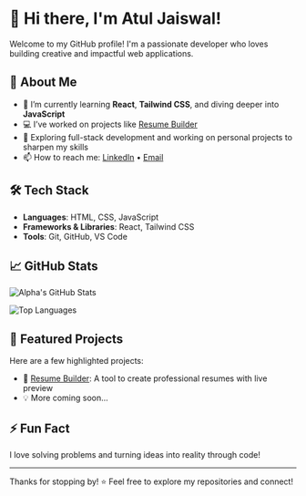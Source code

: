 # 👋 Hi there, I'm Atul Jaiswal!

Welcome to my GitHub profile! I'm a passionate developer who loves building creative and impactful web applications.

## 🚀 About Me

- 🌱 I’m currently learning **React**, **Tailwind CSS**, and diving deeper into **JavaScript**
- 💻 I’ve worked on projects like [Resume Builder](https://github.com/Alphajais/Resume-Builder)
- 🔧 Exploring full-stack development and working on personal projects to sharpen my skills
- 📫 How to reach me: [LinkedIn](https://www.linkedin.com/in/atul-jaiswal-101958226/) • [Email](atuljaiswal0912@gmail.com)

## 🛠️ Tech Stack

- **Languages**: HTML, CSS, JavaScript
- **Frameworks & Libraries**: React, Tailwind CSS
- **Tools**: Git, GitHub, VS Code

## 📈 GitHub Stats

![Alpha's GitHub Stats](https://github-readme-stats.vercel.app/api?username=Alphajais&show_icons=true&theme=radical)

![Top Languages](https://github-readme-stats.vercel.app/api/top-langs/?username=Alphajais&layout=compact&theme=radical)

## 📂 Featured Projects

Here are a few highlighted projects:

- 📝 [Resume Builder](https://github.com/Alphajais/Resume-Builder): A tool to create professional resumes with live preview
- 💡 More coming soon...

## ⚡ Fun Fact

I love solving problems and turning ideas into reality through code!

---

Thanks for stopping by! ⭐ Feel free to explore my repositories and connect!
